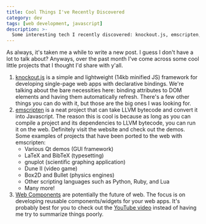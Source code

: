 ```yaml
---
title: Cool Things I've Recently Discovered
category: dev
tags: [web development, javascript]
description: >-
  Some interesting tech I recently discovered: knockout.js, emscripten, and web components.
---
```


As always, it's taken me a while to write a new post. I guess I don't have a lot to talk about?
Anyways, over the past month I've come across some cool little projects that I thought I'd share
with y'all.

1. [knockout.js](https://knockoutjs.com/) is a simple and lightweight (14kb minified JS) framework
   for developing single-page web apps with declarative bindings. We're talking about the bare
   necessities here: binding attributes to DOM elements and having them automatically refresh.
   There's a few other things you can do with it, but those are the big ones I was looking for.
2. [emscripten](https://emscripten.org) is a neat project that can take LLVM bytecode and convert it
   into Javascript. The reason this is cool is because as long as you can compile a project and its
   dependencies to LLVM bytecode, you can run it on the web. Definitely visit the website and check
   out the demos. Some examples of projects that have been ported to the web with emscripten:
   - Various Qt demos (GUI framework)
   - LaTeX and BibTeX (typesetting)
   - gnuplot (scientific graphing application)
   - Dune II (video game)
   - Box2D and Bullet (physics engines)
   - Other scripting languages such as Python, Ruby, and Lua
   - Many more!
3. [Web Components](https://www.w3.org/TR/components-intro/) are potentially the future of web. The
   focus is on developing reusable components/widgets for your web apps. It's probably best for you
   to check out the [YouTube video](https://www.youtube.com/watch?v=fqULJBBEVQE) instead of having
   me try to summarize things poorly.
